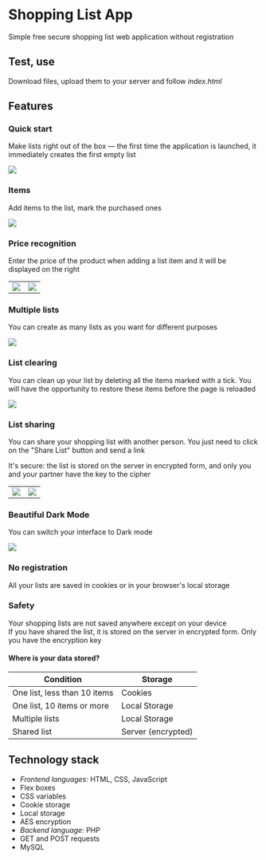 # Shopping List App

Simple free secure shopping list web application without registration

## Test, use

Download files, upload them to your server and follow _index.html_

## Features

### Quick start
Make lists right out of the box — the first time the application is launched, it immediately creates the first empty list

<img src="Screenshots/readme-1.jpg" />

### Items
Add items to the list, mark the purchased ones

<img src="Screenshots/readme-2.jpg" />

### Price recognition
Enter the price of the product when adding a list item and it will be displayed on the right

<table>
  <tr>
    <td><img src="Screenshots/readme-3.jpg" /></td>
    <td><img src="Screenshots/readme-4.jpg" /></td>
  </tr>
</table>

### Multiple lists
You can create as many lists as you want for different purposes

<img src="Screenshots/readme-5.jpg" />

### List clearing
You can clean up your list by deleting all the items marked with a tick. You will have the opportunity to restore these items before the page is reloaded

<img src="Screenshots/readme-6.jpg" />

### List sharing
You can share your shopping list with another person. You just need to click on the "Share List" button and send a link  

It's secure: the list is stored on the server in encrypted form, and only you and your partner have the key to the cipher

<table>
  <tr>
    <td><img src="Screenshots/readme-8.jpg" /></td>
    <td><img src="Screenshots/readme-9.jpg" /></td>
  </tr>
</table>

### Beautiful Dark Mode
You can switch your interface to Dark mode

<img src="Screenshots/readme-7.jpg" />

### No registration
All your lists are saved in cookies or in your browser's local storage

### Safety
Your shopping lists are not saved anywhere except on your device  
If you have shared the list, it is stored on the server in encrypted form. Only you have the encryption key     
#### Where is your data stored?  
|Condition                   |Storage|
|----------------------------|-------|
|One list, less than 10 items|Cookies|
|One list, 10 items or more  |Local Storage|
|Multiple lists              |Local Storage|
|Shared list                 |Server (encrypted)|

## Technology stack
* _Frontend languages:_ HTML, CSS, JavaScript
* Flex boxes
* CSS variables
* Cookie storage
* Local storage
* AES encryption
* _Backend language:_ PHP
* GET and POST requests
* MySQL
